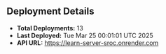 ## Deployment Details
- **Total Deployments:** 13
- **Last Deployed:** Tue Mar 25 00:01:01 UTC 2025
- **API URL:** https://learn-server-sroc.onrender.com
